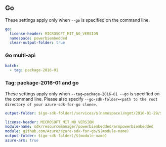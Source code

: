 ## Go

These settings apply only when `--go` is specified on the command line.

``` yaml $(go) && !$(track2)
go:
  license-header: MICROSOFT_MIT_NO_VERSION
  namespace: powerbiembedded
  clear-output-folder: true
```

### Go multi-api

``` yaml $(go) && !$(track2) && $(multiapi)
batch:
  - tag: package-2016-01
```

### Tag: package-2016-01 and go

These settings apply only when `--tag=package-2016-01 --go` is specified on the command line.
Please also specify `--go-sdk-folder=<path to the root directory of your azure-sdk-for-go clone>`.

``` yaml $(tag) == 'package-2016-01' && $(go)
output-folder: $(go-sdk-folder)/services/$(namespace)/mgmt/2016-01-29/$(namespace)
```
```yaml $(go) && $(track2)
license-header: MICROSOFT_MIT_NO_VERSION
module-name: sdk/resourcemanager/powerbiembedded/armpowerbiembedded
module: github.com/Azure/azure-sdk-for-go/$(module-name)
output-folder: $(go-sdk-folder)/$(module-name)
azure-arm: true
```

